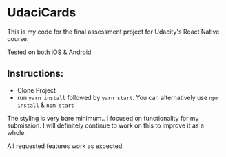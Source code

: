 # UdaciCards

This is my code for the final assessment project for Udacity's React Native course.

Tested on both iOS & Android.

## Instructions:

- Clone Project
- run `yarn install` followed by `yarn start`. You can alternatively use `npm install` & `npm start`

The styling is very bare minimum.. I focused on functionality for my submission. I will definitely continue to work on this to improve it as a whole.

All requested features work as expected.
